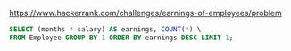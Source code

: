 https://www.hackerrank.com/challenges/earnings-of-employees/problem

```sql
SELECT (months * salary) AS earnings, COUNT(*) \
FROM Employee GROUP BY 1 ORDER BY earnings DESC LIMIT 1;
```
